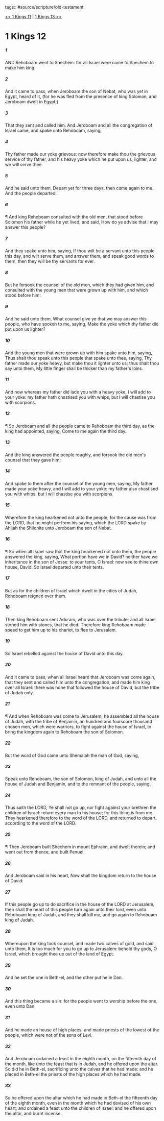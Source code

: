 tags:: #source/scripture/old-testament

[<< 1 Kings 11](/Old_Testament/11_1_Kings/1_Kings_11.md) | [1 Kings 13 >>](/Old_Testament/11_1_Kings/1_Kings_13.md)

# 1 Kings 12

##### 1

AND Rehoboam went to Shechem: for all Israel were come to Shechem to make him king.

##### 2

And it came to pass, when Jeroboam the son of Nebat, who was yet in Egypt, heard of it, (for he was fled from the presence of king Solomon, and Jeroboam dwelt in Egypt;)

##### 3

That they sent and called him. And Jeroboam and all the congregation of Israel came, and spake unto Rehoboam, saying,

##### 4

Thy father made our yoke grievous: now therefore make thou the grievous service of thy father, and his heavy yoke which he put upon us, lighter, and we will serve thee.

##### 5

And he said unto them, Depart yet for three days, then come again to me. And the people departed.

##### 6

¶ And king Rehoboam consulted with the old men, that stood before Solomon his father while he yet lived, and said, How do ye advise that I may answer this people?

##### 7

And they spake unto him, saying, If thou wilt be a servant unto this people this day, and wilt serve them, and answer them, and speak good words to them, then they will be thy servants for ever.

##### 8

But he forsook the counsel of the old men, which they had given him, and consulted with the young men that were grown up with him, and which stood before him:

##### 9

And he said unto them, What counsel give ye that we may answer this people, who have spoken to me, saying, Make the yoke which thy father did put upon us lighter?

##### 10

And the young men that were grown up with him spake unto him, saying, Thus shalt thou speak unto this people that spake unto thee, saying, Thy father made our yoke heavy, but make thou it lighter unto us; thus shalt thou say unto them, My little finger shall be thicker than my father's loins.

##### 11

And now whereas my father did lade you with a heavy yoke, I will add to your yoke: my father hath chastised you with whips, but I will chastise you with scorpions.

##### 12

¶ So Jeroboam and all the people came to Rehoboam the third day, as the king had appointed, saying, Come to me again the third day.

##### 13

And the king answered the people roughly, and forsook the old men's counsel that they gave him;

##### 14

And spake to them after the counsel of the young men, saying, My father made your yoke heavy, and I will add to your yoke: my father also chastised you with whips, but I will chastise you with scorpions.

##### 15

Wherefore the king hearkened not unto the people; for the cause was from the LORD, that he might perform his saying, which the LORD spake by Ahijah the Shilonite unto Jeroboam the son of Nebat.

##### 16

¶ So when all Israel saw that the king hearkened not unto them, the people answered the king, saying, What portion have we in David? neither have we inheritance in the son of Jesse: to your tents, O Israel: now see to thine own house, David. So Israel departed unto their tents.

##### 17

But as for the children of Israel which dwelt in the cities of Judah, Rehoboam reigned over them.

##### 18

Then king Rehoboam sent Adoram, who was over the tribute; and all Israel stoned him with stones, that he died. Therefore king Rehoboam made speed to get him up to his chariot, to flee to Jerusalem.

##### 19

So Israel rebelled against the house of David unto this day.

##### 20

And it came to pass, when all Israel heard that Jeroboam was come again, that they sent and called him unto the congregation, and made him king over all Israel: there was none that followed the house of David, but the tribe of Judah only.

##### 21

¶ And when Rehoboam was come to Jerusalem, he assembled all the house of Judah, with the tribe of Benjamin, an hundred and fourscore thousand chosen men, which were warriors, to fight against the house of Israel, to bring the kingdom again to Rehoboam the son of Solomon.

##### 22

But the word of God came unto Shemaiah the man of God, saying,

##### 23

Speak unto Rehoboam, the son of Solomon, king of Judah, and unto all the house of Judah and Benjamin, and to the remnant of the people, saying,

##### 24

Thus saith the LORD, Ye shall not go up, nor fight against your brethren the children of Israel: return every man to his house; for this thing is from me. They hearkened therefore to the word of the LORD, and returned to depart, according to the word of the LORD.

##### 25

¶ Then Jeroboam built Shechem in mount Ephraim, and dwelt therein; and went out from thence, and built Penuel.

##### 26

And Jeroboam said in his heart, Now shall the kingdom return to the house of David:

##### 27

If this people go up to do sacrifice in the house of the LORD at Jerusalem, then shall the heart of this people turn again unto their lord, even unto Rehoboam king of Judah, and they shall kill me, and go again to Rehoboam king of Judah.

##### 28

Whereupon the king took counsel, and made two calves of gold, and said unto them, It is too much for you to go up to Jerusalem: behold thy gods, O Israel, which brought thee up out of the land of Egypt.

##### 29

And he set the one in Beth-el, and the other put he in Dan.

##### 30

And this thing became a sin: for the people went to worship before the one, even unto Dan.

##### 31

And he made an house of high places, and made priests of the lowest of the people, which were not of the sons of Levi.

##### 32

And Jeroboam ordained a feast in the eighth month, on the fifteenth day of the month, like unto the feast that is in Judah, and he offered upon the altar. So did he in Beth-el, sacrificing unto the calves that he had made: and he placed in Beth-el the priests of the high places which he had made.

##### 33

So he offered upon the altar which he had made in Beth-el the fifteenth day of the eighth month, even in the month which he had devised of his own heart; and ordained a feast unto the children of Israel: and he offered upon the altar, and burnt incense.
